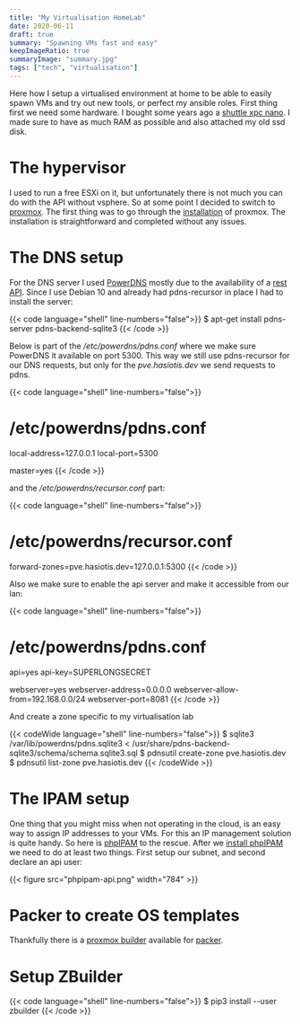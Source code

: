 ```yaml
---
title: "My Virtualisation HomeLab"
date: 2020-06-11
draft: true
summary: "Spawning VMs fast and easy"
keepImageRatio: true
summaryImage: "summary.jpg"
tags: ["tech", "virtualisation"]
---
```


Here how I setup a virtualised environment at home to be able to easily spawn VMs and try out new tools, or perfect my ansible roles. First thing
first we need some hardware. I bought some years ago a [shuttle xpc nano](http://global.shuttle.com/products/productsDetail?productId=2073). I
made sure to have as much RAM as possible and also attached my old ssd disk.

# The hypervisor

I used to run a free ESXi on it, but unfortunately there is not much you can do with the API without vsphere. So at some point I decided to switch
to [proxmox](https://www.proxmox.com/en/). The first thing was to go through the [installation](https://pve.proxmox.com/wiki/Installation) of proxmox.
The installation is straightforward and completed without any issues.

# The DNS setup

For the DNS server I used [PowerDNS](https://www.powerdns.com/) mostly due to the availability of a [rest API](https://doc.powerdns.com/authoritative/http-api/index.html).
Since I use Debian 10 and already had pdns-recursor in place I had to install the server:

{{< code language="shell" line-numbers="false">}}
$ apt-get install pdns-server pdns-backend-sqlite3
{{< /code >}}

Below is part of the */etc/powerdns/pdns.conf* where we make sure PowerDNS it available on port 5300. This way we still use pdns-recursor for our DNS requests, but only for
the *pve.hasiotis.dev* we send requests to pdns.

{{< code language="shell" line-numbers="false">}}
# /etc/powerdns/pdns.conf
local-address=127.0.0.1
local-port=5300

master=yes
{{< /code >}}

and the */etc/powerdns/recursor.conf* part:

{{< code language="shell" line-numbers="false">}}
# /etc/powerdns/recursor.conf
forward-zones=pve.hasiotis.dev=127.0.0.1:5300
{{< /code >}}

Also we make sure to enable the api server and make it accessible from our lan:

{{< code language="shell" line-numbers="false">}}
# /etc/powerdns/pdns.conf
api=yes
api-key=SUPERLONGSECRET

webserver=yes
webserver-address=0.0.0.0
webserver-allow-from=192.168.0.0/24
webserver-port=8081
{{< /code >}}

And create a zone specific to my virtualisation lab

{{< codeWide language="shell" line-numbers="false">}}
$ sqlite3 /var/lib/powerdns/pdns.sqlite3 < /usr/share/pdns-backend-sqlite3/schema/schema.sqlite3.sql
$ pdnsutil create-zone pve.hasiotis.dev
$ pdnsutil list-zone pve.hasiotis.dev
{{< /codeWide >}}

# The IPAM setup

One thing that you might miss when not operating in the cloud, is an easy way to assign IP addresses to your VMs. For this an IP management solution is quite handy. So here
is [phpIPAM](https://phpipam.net/) to the rescue. After we [install phpIPAM](https://phpipam.net/documents/installation/) we need to do at least two things. First setup our
subnet, and second declare an api user:

{{< figure src="phpipam-api.png" width="784" >}}

# Packer to create OS templates

Thankfully there is a [proxmox builder](https://www.packer.io/docs/builders/proxmox/) available for [packer](https://www.packer.io/).

# Setup ZBuilder

{{< code language="shell" line-numbers="false">}}
$ pip3 install --user zbuilder
{{< /code >}}
